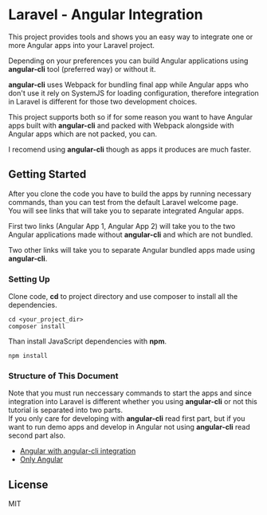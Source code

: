 # Laravel - Angular Integration  

This project provides tools and shows you an easy way to integrate one or more Angular apps into your Laravel project.  

Depending on your preferences you can build Angular applications using **angular-cli** tool (preferred way) or without it.

**angular-cli** uses Webpack for bundling final app while Angular apps who don't use it rely on SystemJS for loading configuration, therefore integration in Laravel is different for those two development choices.  

This project supports both so if for some reason you want to have Angular apps built with **angular-cli** and packed with Webpack alongside with Angular apps which are not packed, you can.

I recomend using **angular-cli** though as apps it produces are much faster.

## Getting Started  

After you clone the code you have to build the apps by running necessary commands, than you can test from the default Laravel welcome page.  
You will see links that will take you to separate integrated Angular apps.  

First two links (Angular App 1, Angular App 2) will take you to the two Angular applications made without **angular-cli** and which are not bundled.  

Two other links will take you to separate Angular bundled apps made using **angular-cli**.  

### Setting Up  

Clone code, **cd**  to project directory and use composer to install all the dependencies.  

```
cd <your_project_dir>
composer install
```

Than install JavaScript dependencies with **npm**.  

```
npm install
```

### Structure of This Document  

Note that you must run neccessary commands to start the apps and since integration into Laravel is different whether you using **angular-cli** or not this tutorial is separated into two parts.  
If you only care for developing with **angular-cli** read first part, but if you want to run demo apps and develop in Angular not using **angular-cli** read second part also.  

+ [Angular with angular-cli integration](docs/angular-cli/Ng-cli.md)
+ [Only Angular](docs/no-cli/Ng-no-cli.md)

## License  

MIT  
